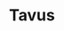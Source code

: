 ---
layout: startup_page
title: "Tavus"
id: "tavus.io"
permalink: "/tavustavus.io04152025/"
website: "https://www.tavus.io/"
funding_round: "Series A"
funding_amount: "$18M"
investors: "Scale Venture Partners, Sequoia Capital, Y Combinator, HubSpot"
about: "Tavus is a generative AI video research company creating hyper-personalized video at scale. They offer advanced AI models for digital replicas, lip syncing, dubbing, and text-to-video generation, accessible via a web app and APIs. Their technology aims to revolutionize video strategies across various sectors, setting a new standard in digital engagement."
markets: "AI, Video Generation, Software Development, Developer Platform, Generative AI, Software, Video"
hq: "San Francisco, California, United States"
founded_year: "2020"
linkedin: "https://www.linkedin.com/company/tavus-io"
twitter: "https://twitter.com/heytavus"
instagram: ""
facebook: ""
crunchbase: "https://www.crunchbase.com/organization/tavus"
pitchbook: "https://pitchbook.com/profiles/company/464008-42"

# SEO Optimization
meta_title: "Tavus - Series A Funding ($18M)"
meta_description: "Tavus, Tavus is a generative AI video research company creating hyper-personalized video at scale. They offer advanced AI models for digital replicas, lip sy..."
meta_keywords: "Tavus, AI, Video Generation, Software Development, Developer Platform, Generative AI, Software, Video, Series A funding"
canonical_url: "https://pkprojectstartups.github.io/projectstartups.com/tavustavus.io04152025/"
---